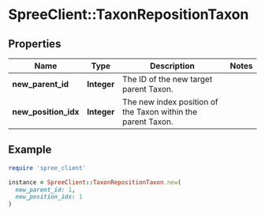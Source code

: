 # SpreeClient::TaxonRepositionTaxon

## Properties

| Name | Type | Description | Notes |
| ---- | ---- | ----------- | ----- |
| **new_parent_id** | **Integer** | The ID of the new target parent Taxon. |  |
| **new_position_idx** | **Integer** | The new index position of the Taxon within the parent Taxon. |  |

## Example

```ruby
require 'spree_client'

instance = SpreeClient::TaxonRepositionTaxon.new(
  new_parent_id: 1,
  new_position_idx: 1
)
```

